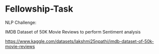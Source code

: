 # Fellowship-Task

NLP Challenge: 

IMDB Dataset of 50K Movie Reviews to perform Sentiment analysis

https://www.kaggle.com/datasets/lakshmi25npathi/imdb-dataset-of-50k-movie-reviews
